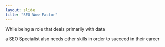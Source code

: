 ```yaml
---
layout: slide
title: "SEO Wow Factor"
---
```

While being a role that deals primarily with data

a SEO Specialist also needs other skills in order to succeed in their career
